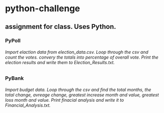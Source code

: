 # python-challenge
## assignment for class. Uses Python.
### PyPoll
###### Import elaction data from election_data.csv. Loop through the csv and count the votes. convery the totals into percentage of overall vote. Print the election results and write them to Election_Results.txt.
### PyBank
###### Import budget data. Loop through the csv and find the total months, the total change, avreage change, greatest increase month and value, greatest loss month and value. Print finacial analysis and write it to Financial_Analysis.txt.